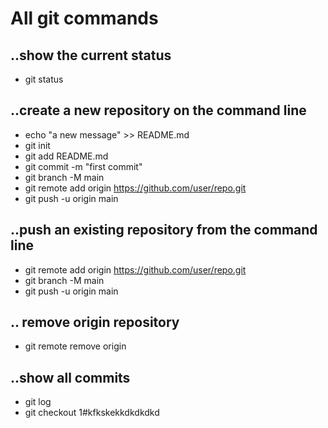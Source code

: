 # All git commands
## ..show the current status
* git status
## ..create a new repository on the command line
* echo "a new message" >> README.md
* git init
* git add README.md
* git commit -m "first commit"
* git branch -M main
* git remote add origin https://github.com/user/repo.git
* git push -u origin main
## ..push an existing repository from the command line
* git remote add origin https://github.com/user/repo.git
* git branch -M main
* git push -u origin main
## .. remove origin repository
* git remote remove origin
## ..show all commits
* git log
* git checkout 1#kfkskekkdkdkdkd
